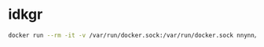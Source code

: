 # idkgr

```bash
docker run --rm -it -v /var/run/docker.sock:/var/run/docker.sock nnynn/idkgr bash -c cd /dkgr
```
